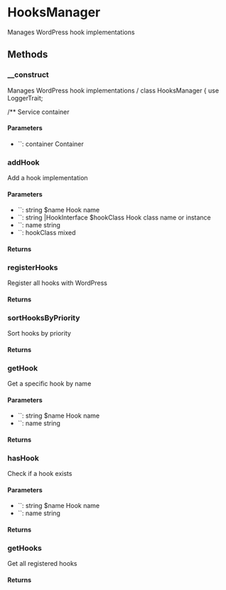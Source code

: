 # HooksManager

<!-- @doc-source: HooksManager -->
Manages WordPress hook implementations

## Methods

### __construct
<!-- @doc-source: HooksManager.__construct -->
Manages WordPress hook implementations
/
class HooksManager
{
use LoggerTrait;

/**
Service container

#### Parameters

- ``: container Container

### addHook
<!-- @doc-source: HooksManager.addHook -->
Add a hook implementation

#### Parameters

- ``: string $name Hook name
- ``: string |HookInterface $hookClass Hook class name or instance
- ``: name string
- ``: hookClass mixed

#### Returns



### registerHooks
<!-- @doc-source: HooksManager.registerHooks -->
Register all hooks with WordPress

#### Returns



### sortHooksByPriority
<!-- @doc-source: HooksManager.sortHooksByPriority -->
Sort hooks by priority

#### Returns



### getHook
<!-- @doc-source: HooksManager.getHook -->
Get a specific hook by name

#### Parameters

- ``: string $name Hook name
- ``: name string

#### Returns



### hasHook
<!-- @doc-source: HooksManager.hasHook -->
Check if a hook exists

#### Parameters

- ``: string $name Hook name
- ``: name string

#### Returns



### getHooks
<!-- @doc-source: HooksManager.getHooks -->
Get all registered hooks

#### Returns



